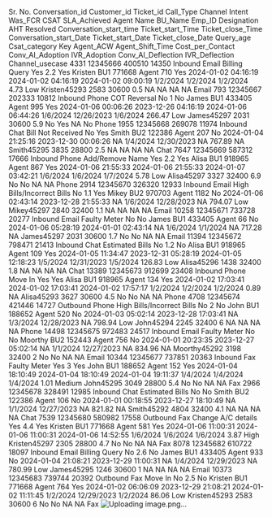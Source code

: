 Sr. No.	Conversation_id	Customer_id	Ticket_id	Call_Type	Channel	Intent	Was_FCR	CSAT	SLA_Achieved	Agent Name	BU_Name	Emp_ID	Designation	AHT	Resolved	Conversation_start_time	Ticket_start_Time	Ticket_close_Time	Conversation_start_Date	Ticket_start_Date	Ticket_close_Date	Query_age	Csat_category	Key	Agent_ACW	Agent_Shift_Time	Cost_per_Contact	Conv_AI_Adoption	IVR_Adoption	Conv_AI_Deflection	IVR_Deflection	Channel_usecase
4331	12345666	400510	14350	Inbound	Email	Billing Query	Yes	2.2	Yes	Kristen	BU1	771668	Agent	710	Yes	2024-01-02 04:16:19	2024-01-02 04:16:19	2024-01-02 09:00:19	1/2/2024	1/2/2024	1/2/2024	4.73	Low	Kristen45293	2583	30600	0.5	NA	NA	NA	NA	Email
793	12345667	202333	10812	Inbound	Phone	COT Reversal	No	1	No	James	BU1	433405	Agent	995	Yes	2024-01-06 00:06:26	2023-12-26 04:16:19	2024-01-06 06:44:26	1/6/2024	12/26/2023	1/6/2024	266.47	Low	James45297	2031	30600	5.9	No	Yes	NA	No	Phone
1955	12345668	269078	11974	Inbound	Chat	Bill Not Received	No		Yes	Smith	BU2	122386	Agent	207	No	2024-01-04 21:25:16	2023-12-30 00:06:26	NA	1/4/2024	12/30/2023	NA	767.89	NA	Smith45295	3835	28800	2.5	NA	NA	NA	NA	Chat
7647	12345669	587312	17666	Inbound	Phone	Add/Remove Name	Yes	2.2	Yes	Alisa	BU1	918965	Agent	867	Yes	2024-01-06 21:55:33	2024-01-06 21:55:33	2024-01-07 03:42:21	1/6/2024	1/6/2024	1/7/2024	5.78	Low	Alisa45297	3327	32400	6.9	No	No	NA	NA	Phone
2914	12345670	326320	12933	Inbound	Email	High Bills/Incorrect Bills	No	1.1	Yes	Mikey	BU2	970703	Agent	1182	No	2024-01-06 02:43:14	2023-12-28 21:55:33	NA	1/6/2024	12/28/2023	NA	794.07	Low	Mikey45297	2840	32400	1.1	NA	NA	NA	NA	Email
10258	12345671	733728	20277	Inbound	Email	Faulty Meter	No		No	James	BU1	433405	Agent	66	No	2024-01-06 05:28:19	2024-01-01 02:43:14	NA	1/6/2024	1/1/2024	NA	717.28	NA	James45297	2031	30600	1.7	No	No	NA	NA	Email
11394	12345672	798471	21413	Inbound	Chat	Estimated Bills	No	1.2	No	Alisa	BU1	918965	Agent	109	Yes	2024-01-05 11:34:47	2023-12-31 05:28:19	2024-01-05 12:18:23	1/5/2024	12/31/2023	1/5/2024	126.83	Low	Alisa45296	1438	32400	1.8	NA	NA	NA	NA	Chat
13389	12345673	912699	23408	Inbound	Phone	Move In	Yes		Yes	Alisa	BU1	918965	Agent	134	Yes	2024-01-02 17:03:41	2024-01-02 17:03:41	2024-01-02 17:57:17	1/2/2024	1/2/2024	1/2/2024	0.89	NA	Alisa45293	3627	30600	4.5	No	No	NA	NA	Phone
4708	12345674	421446	14727	Outbound	Phone	High Bills/Incorrect Bills	No	2	No	John	BU1	188652	Agent	520	No	2024-01-03 05:02:14	2023-12-28 17:03:41	NA	1/3/2024	12/28/2023	NA	798.94	Low	John45294	2245	32400	6	NA	NA	NA	NA	Phone
14498	12345675	972483	24517	Inbound	Email	Faulty Meter	No		No	Moorthy	BU2	152443	Agent	756	No	2024-01-01 20:23:35	2023-12-27 05:02:14	NA	1/1/2024	12/27/2023	NA	834.96	NA	Moorthy45292	3198	32400	2	No	No	NA	NA	Email
10344	12345677	737851	20363	Inbound	Fax	Faulty Meter	Yes	3	Yes	John	BU1	188652	Agent	152	Yes	2024-01-04 18:10:49	2024-01-04 18:10:49	2024-01-04 19:11:37	1/4/2024	1/4/2024	1/4/2024	1.01	Medium	John45295	3049	28800	5.4	No	No	NA	NA	Fax
2966	12345678	328491	12985	Inbound	Chat	Estimated Bills	No		No	Smith	BU2	122386	Agent	106	No	2024-01-01 00:18:55	2023-12-27 18:10:49	NA	1/1/2024	12/27/2023	NA	821.82	NA	Smith45292	4804	32400	4.1	NA	NA	NA	NA	Chat
7539	12345680	580982	17558	Outbound	Fax	Change A/C details	Yes	4.4	Yes	Kristen	BU1	771668	Agent	581	Yes	2024-01-06 11:00:31	2024-01-06 11:00:31	2024-01-06 14:52:55	1/6/2024	1/6/2024	1/6/2024	3.87	High	Kristen45297	2305	28800	4.7	No	No	NA	NA	Fax
8078	12345682	610722	18097	Inbound	Email	Billing Query	No	2.6	No	James	BU1	433405	Agent	933	No	2024-01-04 21:08:21	2023-12-29 11:00:31	NA	1/4/2024	12/29/2023	NA	780.99	Low	James45295	1246	30600	1	NA	NA	NA	NA	Email
10373	12345683	739744	20392	Outbound	Fax	Move In	No	2.5	No	Kristen	BU1	771668	Agent	764	Yes	2024-01-02 06:06:09	2023-12-29 21:08:21	2024-01-02 11:11:45	1/2/2024	12/29/2023	1/2/2024	86.06	Low	Kristen45293	2583	30600	6	No	No	NA	NA	Fax
![Uploading image.png…]()
